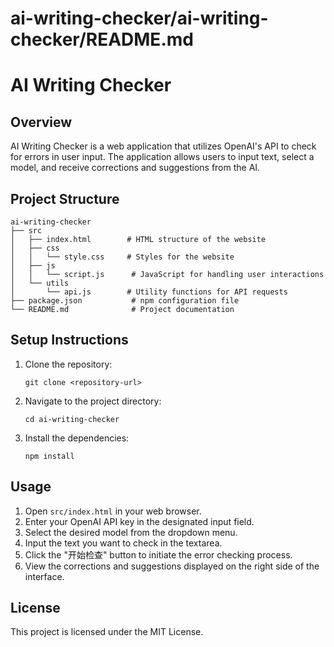 # ai-writing-checker/ai-writing-checker/README.md

# AI Writing Checker

## Overview
AI Writing Checker is a web application that utilizes OpenAI's API to check for errors in user input. The application allows users to input text, select a model, and receive corrections and suggestions from the AI.

## Project Structure
```
ai-writing-checker
├── src
│   ├── index.html        # HTML structure of the website
│   ├── css
│   │   └── style.css     # Styles for the website
│   ├── js
│   │   └── script.js      # JavaScript for handling user interactions
│   └── utils
│       └── api.js        # Utility functions for API requests
├── package.json           # npm configuration file
└── README.md              # Project documentation
```

## Setup Instructions
1. Clone the repository:
   ```
   git clone <repository-url>
   ```
2. Navigate to the project directory:
   ```
   cd ai-writing-checker
   ```
3. Install the dependencies:
   ```
   npm install
   ```

## Usage
1. Open `src/index.html` in your web browser.
2. Enter your OpenAI API key in the designated input field.
3. Select the desired model from the dropdown menu.
4. Input the text you want to check in the textarea.
5. Click the "开始检查" button to initiate the error checking process.
6. View the corrections and suggestions displayed on the right side of the interface.

## License
This project is licensed under the MIT License.